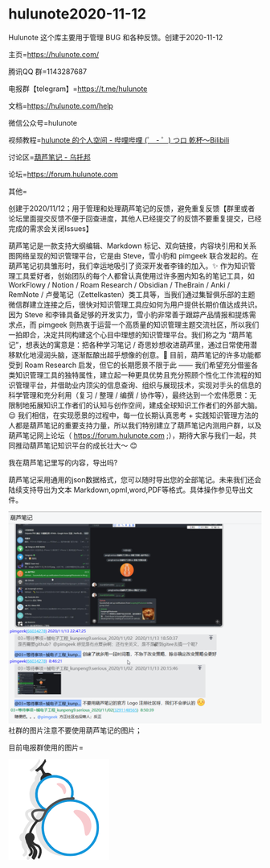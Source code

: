 # hulunote2020-11-12

Hulunote
这个库主要用于管理 BUG 和各种反馈。创建于2020-11-12

主页=https://hulunote.com/

腾讯QQ 群=1143287687

电报群【telegram】=https://t.me/hulunote

文档=https://hulunote.com/help

微信公众号=hulunote

视频教程=[hulunote 的个人空间 - 哔哩哔哩 (゜ - ゜) つロ 乾杯～Bilibili](https://space.bilibili.com/648834352)

讨论区=[葫芦笔记 - 乌托邦](https://web.uvw.org.cn/circle/s51A4n5)

论坛=https://forum.hulunote.com

其他=

创建于2020/11/12；用于管理和处理葫芦笔记的反馈，避免重复反馈【群里或者论坛里面提交反馈不便于回查进度，其他人已经提交了的反馈不要重复提交，已经完成的需求会关闭lssues】

葫芦笔记是一款支持大纲编辑、Markdown 标记、双向链接，内容块引用和关系图网络呈现的知识管理平台，它是由 Steve，雪小豹和 pimgeek 联合发起的。在葫芦笔记初具雏形时，我们幸运地吸引了资深开发者李锋的加入。✨
作为知识管理工具爱好者，创始团队的每个人都曾认真使用过许多圈内知名的笔记工具，如 WorkFlowy / Notion / Roam Research / Obsidian / TheBrain / Anki / RemNote / 卢曼笔记（Zettelkasten）类工具等，当我们通过集智俱乐部的主题微信群建立连接之后，很快对知识管理工具应如何为用户提供长期价值达成共识。因为 Steve 和李锋具备足够的开发实力，雪小豹非常善于跟踪产品情报和提炼需求点，而 pimgeek 则热衷于运营一个高质量的知识管理主题交流社区，所以我们一拍即合，决定共同构建这个心目中理想的知识管理平台。我们称之为 “葫芦笔记”，想表达的寓意是：把各种学习笔记 / 奇思妙想收进葫芦里，通过日常使用潜移默化地浸润头脑，逐渐酝酿出超乎想像的创意。🚀
目前，葫芦笔记的许多功能都受到 Roam Research 启发，但它的长期愿景不限于此 —— 我们希望充分借鉴各类知识管理工具的独特属性，建立起一种更具优势且充分照顾个性化工作流程的知识管理平台，并借助业内顶尖的信息查询、组织与展现技术，实现对手头的信息的科学管理和充分利用（复习 / 整理 / 编撰 / 协作等），最终达到一个宏伟愿景：无限制地拓展知识工作者们的认知与创作空间，建成全球知识工作者们的外部大脑。😌
我们相信，在实现愿景的过程中，每一位长期认真思考 + 实践知识管理方法的人都是葫芦笔记的重要支持力量，所以我们特别建立了葫芦笔记内测用户群，以及葫芦笔记网上论坛（ https://forum.hulunote.com ;），期待大家与我们一起，共同推动葫芦笔记知识平台的成长壮大～ 😊


我在葫芦笔记里写的内容，导出吗?

葫芦笔记采用通用的json数据格式，您可以随时导出您的全部笔记。未来我们还会陆续支持导出为文本 Markdown,opml,word,PDF等格式。具体操作参见导出文件。

![](https://raw.githubusercontent.com/kunpeng9/PicgoPicture2020-10-18/master/20201118202743.png)
社群的图片注意不要使用葫芦笔记的图片；

目前电报群使用的图片=

![](https://raw.githubusercontent.com/kunpeng9/PicgoPicture2020-10-18/master/20201118203124.png)


